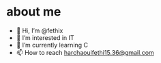 # about me
- 👋 Hi, I’m @fethix
- 👀 I’m interested in IT 
- 🌱 I’m currently learning C
- 📫 How to reach harchaouifethi15.36@gmail.com

<!---
fethix/fethix is a ✨ special ✨ repository because its `README.md` (this file) appears on your GitHub profile.
You can click the Preview link to take a look at your changes.
--->
